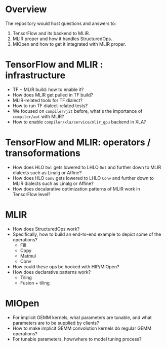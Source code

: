 Overview
========
The repository would host questions and answers to:

1. TensorFlow and its backend to MLIR.
2. MLIR proper and how it handles StructuredOps.
3. MIOpen and how to get it integrated with MLIR proper.


TensorFlow and MLIR : infrastructure
====================================
- TF + MLIR build: how to enable it?
- How does MLIR get pulled in TF build? 
- MLIR-related tools for TF dialect?
- How to run TF dialect-related tests?
- We focused on `compiler/jit` before, what's the importance of `compiler/aot` with MLIR?
- How to enable `compiler/xla/service/mlir_gpu` backend in XLA?


TensorFlow and MLIR: operators / transoformations
=================================================
- How does HLO `Dot` gets lowered to LHLO `Dot` and further down to MLIR dialects such as Linalg or Affine?
- How does HLO `Conv` gets lowered to LHLO `Conv` and further down to MLIR dialects such as Linalg or Affine?
- How does decalarative optimization patterns of MLIR work in TensorFlow level?


MLIR
====
- How does StructuredOps work?
- Specifically, how to build an end-to-end example to depict some of the operations?
  - Fill
  - Copy
  - Matmul
  - Conv
- How could these ops be hooked with HIP/MIOpen?
- How does declarative patterns work?
  - Tiling
  - Fusion + tiling


MIOpen
======
- For implicit GEMM kernels, what parameters are tunable, and what parameters are to be supplied by clients?
- How to make implicit GEMM convolution kernels do regular GEMM operations?
- For tunable parameters, how/where to model tuning process?



